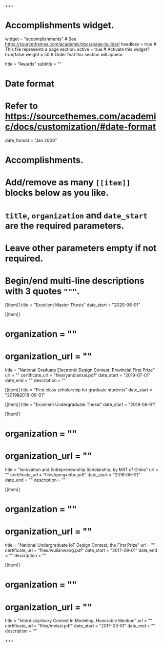 +++
# Accomplishments widget.
widget = "accomplishments"  # See https://sourcethemes.com/academic/docs/page-builder/
headless = true  # This file represents a page section.
active = true  # Activate this widget? true/false
weight = 50  # Order that this section will appear.

title = "Awards"
subtitle = ""

# Date format
#   Refer to https://sourcethemes.com/academic/docs/customization/#date-format
date_format = "Jan 2006"

# Accomplishments.
#   Add/remove as many `[[item]]` blocks below as you like.
#   `title`, `organization` and `date_start` are the required parameters.
#   Leave other parameters empty if not required.
#   Begin/end multi-line descriptions with 3 quotes `"""`.

[[item]]
  title = "Excellent Master Thesis"
  date_start = "2020-06-01"
  
[[item]]
  # organization = ""
  # organization_url = ""
  title = "National Graduate Electronic Design Contest, Provincial First Prize"
  url = ""
  certificate_url = "files/yandiansai.pdf"
  date_start = "2019-07-01"
  date_end = ""
  description = ""
  
[[item]]
  title = "First class scholarship for graduate students"
  date_start = "2019&2018-09-01"
  
[[item]]
  title = "Excellent Undergraduate Thesis"
  date_start = "2018-06-01"
  
[[item]]
  # organization = ""
  # organization_url = ""
  title = "Innovation and Entrepreneurship Scholarship, by MIIT of China"
  url = ""
  certificate_url = "files/gongxinbu.pdf"
  date_start = "2018-06-01"
  date_end = ""
  description = ""
  
[[item]]
  # organization = ""
  # organization_url = ""
  title = "National Undergraduate IoT Design Contest, the First Prize"
  url = ""
  certificate_url = "files/wulianwang.pdf"
  date_start = "2017-09-01"
  date_end = ""
  description = ""
  
[[item]]
  # organization = ""
  # organization_url = ""
  title = "Interdisciplinary Contest In Modeling, Honorable Mention"
  url = ""
  certificate_url = "files/meisai.pdf"
  date_start = "2017-03-01"
  date_end = ""
  description = ""

+++
